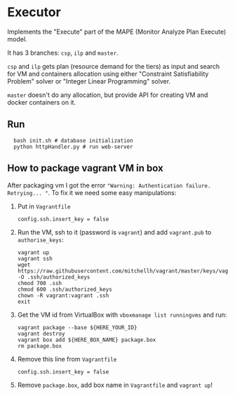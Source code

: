 # Executor

Implements the "Execute" part of the MAPE (Monitor Analyze Plan Execute) model.

It has 3 branches: `csp`, `ilp` and `master`.

`csp` and `ilp` gets plan (resource demand for the tiers) as input and search for VM and containers allocation using either "Constraint Satisfiability Problem" solver or "Integer Linear Programming" solver.

`master` doesn't do any allocation, but provide API for creating VM and docker containers on it.

## Run
```
  bash init.sh # database initialization
  python httpHandler.py # run web-server
```

## How to package vagrant VM in box
After packaging vm I got the error `"Warning: Authentication failure. Retrying... "`. To fix it we need some easy manipulations:
1. Put in `Vagrantfile`
    ```
    config.ssh.insert_key = false
    ```
2. Run the VM, ssh to it (password is `vagrant`) and add `vagrant.pub` to `authorise_keys`:
    ```
    vagrant up
    vagrant ssh
    wget https://raw.githubusercontent.com/mitchellh/vagrant/master/keys/vagrant.pub -O .ssh/authorized_keys
    chmod 700 .ssh
    chmod 600 .ssh/authorized_keys
    chown -R vagrant:vagrant .ssh
    exit
    ```
3. Get the VM id from VirtualBox with `vboxmanage list runningvms` and run:
    ```
    vagrant package --base ${HERE_YOUR_ID}
    vagrant destroy
    vagrant box add ${HERE_BOX_NAME} package.box
    rm package.box
    ```
4. Remove this line from `Vagrantfile`
    ```
    config.ssh.insert_key = false
    ```
5. Remove `package.box`, add box name in `Vagrantfile` and `vagrant up`!